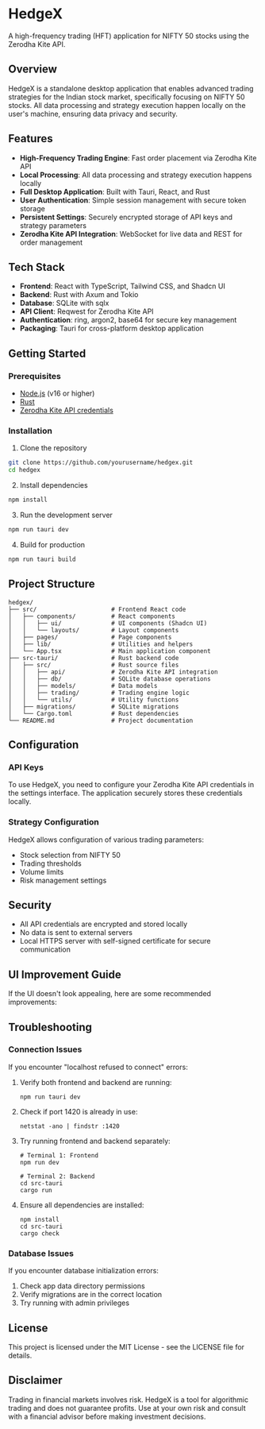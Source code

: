 # HedgeX

A high-frequency trading (HFT) application for NIFTY 50 stocks using the Zerodha Kite API.

## Overview

HedgeX is a standalone desktop application that enables advanced trading strategies for the Indian stock market, specifically focusing on NIFTY 50 stocks. All data processing and strategy execution happen locally on the user's machine, ensuring data privacy and security.

## Features

- **High-Frequency Trading Engine**: Fast order placement via Zerodha Kite API
- **Local Processing**: All data processing and strategy execution happens locally
- **Full Desktop Application**: Built with Tauri, React, and Rust
- **User Authentication**: Simple session management with secure token storage
- **Persistent Settings**: Securely encrypted storage of API keys and strategy parameters
- **Zerodha Kite API Integration**: WebSocket for live data and REST for order management

## Tech Stack

- **Frontend**: React with TypeScript, Tailwind CSS, and Shadcn UI
- **Backend**: Rust with Axum and Tokio
- **Database**: SQLite with sqlx
- **API Client**: Reqwest for Zerodha Kite API
- **Authentication**: ring, argon2, base64 for secure key management
- **Packaging**: Tauri for cross-platform desktop application

## Getting Started

### Prerequisites

- [Node.js](https://nodejs.org/) (v16 or higher)
- [Rust](https://www.rust-lang.org/tools/install)
- [Zerodha Kite API credentials](https://kite.trade/)

### Installation

1. Clone the repository
```bash
git clone https://github.com/yourusername/hedgex.git
cd hedgex
```

2. Install dependencies
```bash
npm install
```

3. Run the development server
```bash
npm run tauri dev
```

4. Build for production
```bash
npm run tauri build
```

## Project Structure

```
hedgex/
├── src/                     # Frontend React code
│   ├── components/          # React components
│   │   ├── ui/              # UI components (Shadcn UI)
│   │   └── layouts/         # Layout components
│   ├── pages/               # Page components
│   ├── lib/                 # Utilities and helpers
│   └── App.tsx              # Main application component
├── src-tauri/               # Rust backend code
│   ├── src/                 # Rust source files
│   │   ├── api/             # Zerodha Kite API integration
│   │   ├── db/              # SQLite database operations
│   │   ├── models/          # Data models
│   │   ├── trading/         # Trading engine logic
│   │   └── utils/           # Utility functions
│   ├── migrations/          # SQLite migrations
│   └── Cargo.toml           # Rust dependencies
└── README.md                # Project documentation
```

## Configuration

### API Keys

To use HedgeX, you need to configure your Zerodha Kite API credentials in the settings interface. The application securely stores these credentials locally.

### Strategy Configuration

HedgeX allows configuration of various trading parameters:
- Stock selection from NIFTY 50
- Trading thresholds
- Volume limits
- Risk management settings

## Security

- All API credentials are encrypted and stored locally
- No data is sent to external servers
- Local HTTPS server with self-signed certificate for secure communication

## UI Improvement Guide

If the UI doesn't look appealing, here are some recommended improvements:


## Troubleshooting

### Connection Issues

If you encounter "localhost refused to connect" errors:

1. Verify both frontend and backend are running:
   ```
   npm run tauri dev
   ```

2. Check if port 1420 is already in use:
   ```
   netstat -ano | findstr :1420
   ```

3. Try running frontend and backend separately:
   ```
   # Terminal 1: Frontend
   npm run dev
   
   # Terminal 2: Backend
   cd src-tauri
   cargo run
   ```

4. Ensure all dependencies are installed:
   ```
   npm install
   cd src-tauri
   cargo check
   ```

### Database Issues

If you encounter database initialization errors:

1. Check app data directory permissions
2. Verify migrations are in the correct location
3. Try running with admin privileges

## License

This project is licensed under the MIT License - see the LICENSE file for details.

## Disclaimer

Trading in financial markets involves risk. HedgeX is a tool for algorithmic trading and does not guarantee profits. Use at your own risk and consult with a financial advisor before making investment decisions.
